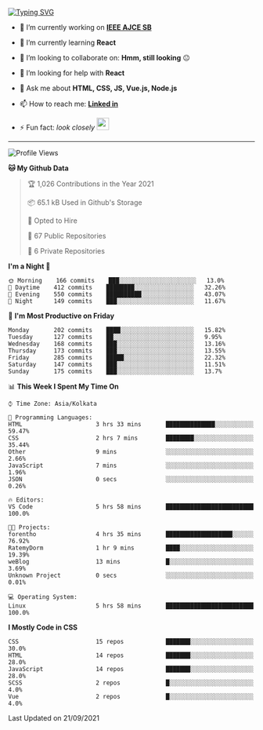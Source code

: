 <!-- <img width="100%" src="https://github.com/tonalmathew/svg-test/blob/main/test.svg"> -->
<!-- <h2 align="center">Hi there! <img src="https://media.giphy.com/media/hvRJCLFzcasrR4ia7z/giphy.gif" width="25px"> I'm Tonal..!</h2> -->
[![Typing SVG](https://readme-typing-svg.herokuapp.com?lines=HI%2C+I'm+Tonal;I'm+a+MEVN+Stack+Developer)](https://git.io/typing-svg)
<!--   <p align="center">
  <a href="https://www.linkedin.com/in/tonal-mathew/">Linked in</a> •
  <a href="https://twitter.com/mathewtonal">Twitter</a>
  </p>  -->


<!-- <p align="left"> <img src="https://komarev.com/ghpvc/?username=tonalmathew&label=Profile%20views&color=0e75b6&style=flat" alt="tonalmathew" /> </p> -->

- 🔭 I’m currently working on **[IEEE AJCE SB](https://github.com/ajceieee)**
- 🌱 I’m currently learning **React**
- 👯 I’m looking to collaborate on: **Hmm, still looking** :neutral_face:
- :thinking: I’m looking for help with **React**
- 💬 Ask me about **HTML, CSS, JS, Vue.js, Node.js**
- 📫 How to reach me: **[Linked in](https://www.linkedin.com/in/tonal-mathew-18a421170/)**
- ⚡ Fun fact: _look closely_ <img src="https://github.com/tonalmathew/tonalmathew/blob/master/src/images/oie_zAd2jZRtSWla.gif" width="25px">

  <!--<img width="100%" src="https://github.com/tonalmathew/svg-test/blob/main/test.svg">-->


<!--📊 **This week I spent my time on**

![Wwakatime stats](https://github-readme-stats-taupe-two.vercel.app/api/wakatime?username=tonalmathew&hide_title=true&hide_border=true&langs_count=3) -->



<!-- <img align="center" alt="Tonal's github stats" src="https://github-readme-stats.tonalmathew.vercel.app/api?username=tonalmathew&show_icons=true&hide_border=true"/>
-->
---
<!--START_SECTION:waka-->
![Profile Views](http://img.shields.io/badge/Profile%20Views-4-blue)

**🐱 My Github Data** 

> 🏆 1,026 Contributions in the Year 2021
 > 
> 📦 65.1 kB Used in Github's Storage 
 > 
> 💼 Opted to Hire
 > 
> 📜 67 Public Repositories 
 > 
> 🔑 6 Private Repositories  
 > 
**I'm a Night 🦉** 

```text
🌞 Morning    166 commits    ███░░░░░░░░░░░░░░░░░░░░░░   13.0% 
🌆 Daytime    412 commits    ████████░░░░░░░░░░░░░░░░░   32.26% 
🌃 Evening    550 commits    ██████████░░░░░░░░░░░░░░░   43.07% 
🌙 Night      149 commits    ███░░░░░░░░░░░░░░░░░░░░░░   11.67%

```
📅 **I'm Most Productive on Friday** 

```text
Monday       202 commits    ████░░░░░░░░░░░░░░░░░░░░░   15.82% 
Tuesday      127 commits    ██░░░░░░░░░░░░░░░░░░░░░░░   9.95% 
Wednesday    168 commits    ███░░░░░░░░░░░░░░░░░░░░░░   13.16% 
Thursday     173 commits    ███░░░░░░░░░░░░░░░░░░░░░░   13.55% 
Friday       285 commits    █████░░░░░░░░░░░░░░░░░░░░   22.32% 
Saturday     147 commits    ███░░░░░░░░░░░░░░░░░░░░░░   11.51% 
Sunday       175 commits    ███░░░░░░░░░░░░░░░░░░░░░░   13.7%

```


📊 **This Week I Spent My Time On** 

```text
⌚︎ Time Zone: Asia/Kolkata

💬 Programming Languages: 
HTML                     3 hrs 33 mins       ██████████████░░░░░░░░░░░   59.47% 
CSS                      2 hrs 7 mins        ████████░░░░░░░░░░░░░░░░░   35.44% 
Other                    9 mins              ░░░░░░░░░░░░░░░░░░░░░░░░░   2.66% 
JavaScript               7 mins              ░░░░░░░░░░░░░░░░░░░░░░░░░   1.96% 
JSON                     0 secs              ░░░░░░░░░░░░░░░░░░░░░░░░░   0.26%

🔥 Editors: 
VS Code                  5 hrs 58 mins       █████████████████████████   100.0%

🐱‍💻 Projects: 
forentho                 4 hrs 35 mins       ███████████████████░░░░░░   76.92% 
RatemyDorm               1 hr 9 mins         ████░░░░░░░░░░░░░░░░░░░░░   19.39% 
weBlog                   13 mins             █░░░░░░░░░░░░░░░░░░░░░░░░   3.69% 
Unknown Project          0 secs              ░░░░░░░░░░░░░░░░░░░░░░░░░   0.01%

💻 Operating System: 
Linux                    5 hrs 58 mins       █████████████████████████   100.0%

```

**I Mostly Code in CSS** 

```text
CSS                      15 repos            ███████░░░░░░░░░░░░░░░░░░   30.0% 
HTML                     14 repos            ███████░░░░░░░░░░░░░░░░░░   28.0% 
JavaScript               14 repos            ███████░░░░░░░░░░░░░░░░░░   28.0% 
SCSS                     2 repos             █░░░░░░░░░░░░░░░░░░░░░░░░   4.0% 
Vue                      2 repos             █░░░░░░░░░░░░░░░░░░░░░░░░   4.0%

```



 Last Updated on 21/09/2021
<!--END_SECTION:waka-->
